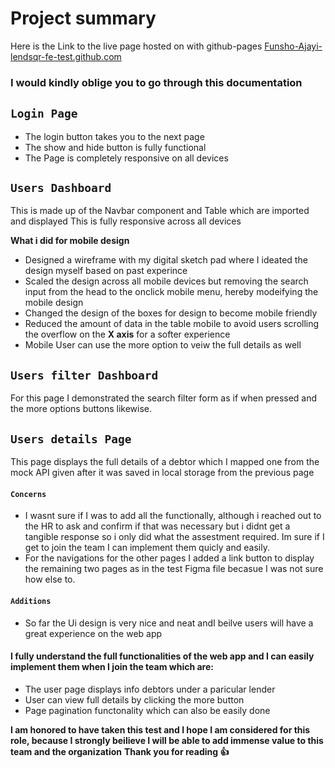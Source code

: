 # Project summary

Here is the Link to the live page hosted on with github-pages
[Funsho-Ajayi-lendsqr-fe-test.github.com](https://funshyaj.github.io/lendsqr-fe-test/)

### I would kindly oblige you to go through this documentation

## `Login Page`

- The login button takes you to the next page
- The show and hide button is fully functional
- The Page is completely responsive on all devices


## `Users Dashboard`
This is made up of the Navbar component and Table which are imported and displayed
This is fully responsive across all devices



**What i did for mobile design**
- Designed a wireframe with my digital sketch pad where I ideated the design myself based on past experince
- Scaled the design across all mobile devices but removing the search input from the head to the onclick mobile menu, hereby modeifying the mobile design
- Changed the design of the boxes for design to become mobile friendly
- Reduced the amount of data in the table mobile to avoid users scrolling the overflow on the **X axis** for a softer experience
- Mobile User can use the more option to veiw the full details as well


## `Users filter Dashboard`
For this page I demonstrated the search filter form as if when pressed and the more options buttons likewise.



## `Users details Page`
This page displays the full details of a debtor which I mapped one from the mock API given after it was saved in local storage from the previous page



#### `Concerns`
- I wasnt sure if I was to add all the functionally, although i reached out to the HR to ask and confirm if that was necessary but i didnt get a tangible response so i only did  what the assestment required. Im sure if I get to join the team I can implement them quicly and easily.
- For the navigations for the other pages I added a link button to display the remaining two pages as in the test Figma file becasue I was not sure how else to.


#### `Additions`
- So far the Ui design is very nice and neat andI beilve users will have a great experience on the web app

#### I fully understand the full functionalities of the web app and I can easily implement them when I join the team which are:
- The user page displays info debtors under a paricular lender 
- User can view full details by clicking the more button 
- Page pagination functonality which can also be easily done


**I am honored to have taken this test and I hope I am considered for this role, because I strongly beilieve I will be able to add immense value to this team and the organization**
**Thank you for reading :+1:**

